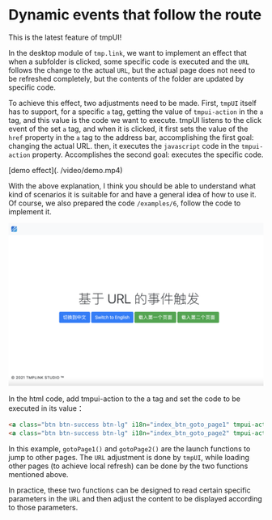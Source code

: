 # Dynamic events that follow the route

This is the latest feature of tmpUI!  

In the desktop module of `tmp.link`, we want to implement an effect that when a subfolder is clicked, some specific code is executed and the `URL` follows the change to the actual `URL`, but the actual page does not need to be refreshed completely, but the contents of the folder are updated by specific code.

To achieve this effect, two adjustments need to be made. First, `tmpUI` itself has to support, for a specific `a` tag, getting the value of `tmpui-action` in the `a` tag, and this value is the code we want to execute. tmpUI listens to the click event of the set `a` tag, and when it is clicked, it first sets the value of the `href` property in the `a` tag to the address bar, accomplishing the first goal: changing the actual URL. then, it executes the `javascript` code in the `tmpui-action` property. Accomplishes the second goal: executes the specific code.

[demo effect](. /video/demo.mp4)

With the above explanation, I think you should be able to understand what kind of scenarios it is suitable for and have a general idea of how to use it.  
Of course, we also prepared the code `/examples/6`, follow the code to implement it.

<img src="./img/image9.png">

In the html code, add tmpui-action to the a tag and set the code to be executed in its value：

```html
<a class="btn btn-success btn-lg" i18n="index_btn_goto_page1" tmpui-action="gotoPage1()" href="/page1.html">.</a>
<a class="btn btn-success btn-lg" i18n="index_btn_goto_page2" tmpui-action="gotoPage2()" href="/page2.html">.</a>
```

In this example, `gotoPage1()` and `gotoPage2()` are the launch functions to jump to other pages. The `URL` adjustment is done by `tmpUI`, while loading other pages (to achieve local refresh) can be done by the two functions mentioned above.   

In practice, these two functions can be designed to read certain specific parameters in the `URL` and then adjust the content to be displayed according to those parameters.